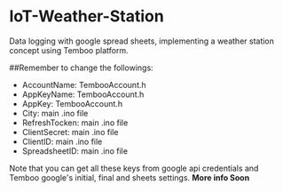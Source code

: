 # IoT-Weather-Station
Data logging with google spread sheets, implementing a weather station concept using Temboo platform.

##Remember to change the followings:
- AccountName: TembooAccount.h
- AppKeyName: TembooAccount.h
- AppKey: TembooAccount.h
- City: main .ino file
- RefreshTocken: main .ino file
- ClientSecret: main .ino file
- ClientID: main .ino file
- SpreadsheetID: main .ino file

Note that you can get all these keys from google api credentials and Temboo google's initial, final and sheets settings.
**More info Soon**
